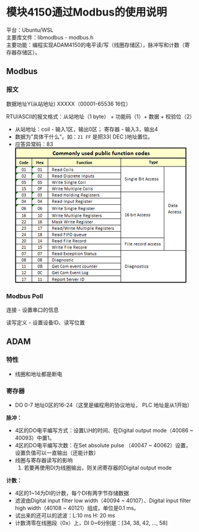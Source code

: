 # 模块4150通过Modbus的使用说明
平台：Ubuntu/WSL  
主要库文件：libmodbus - modbus.h  
主要功能：编程实现ADAM4150的电平读/写（线圈存储区），脉冲写和计数（寄存器存储区）。

## Modbus
### 报文

数据地址Y(从站地址) XXXXX（00001-65536    16位）

RTU/ASCII的报文格式：从站地址（1 byte） + 功能码（1）+ 数据 + 校验位（2）

- 从站地址：coil - 输入1区，输出0区； 寄存器 - 输入3，输出4
- 数据为"具体干什么"。如：`21 FF` 是把33( DEC )地址置位。
- 应答异常码：83
![image.png](pic/image.png)




### Modbus Poll

连接 - 设置串口的信息

读写定义 - 设置设备ID、读写位置

## ADAM

### 特性

- 线圈和地址都是断电

### 寄存器

- DO 0-7 地址0区的16-24（这里是编程用的协议地址， PLC 地址是从1开始）

**脉冲：**

- 4区的DO电平编写方式：设置L\H的时间、在Digital output mode（40086 ~ 40093）中置1。
- 4区的DO电平编写次数：在Set absolute pulse （40047 ~ 40062）设置，设置负值可以一直输出（还能计数）
- 线圈与寄存器读写的影响
    1. 若要再使用DI为线圈输出，则关闭寄存器的Digital output mode

**计数：**

- 4区的1~14为DI的计数，每个DI有两字节存储数据
- 滤波由Digital input filter low width（40094 ~ 40107）、Digital input filter high width（40108 ~ 40121）组成，单位是0.1 ms。
- 试出来的还可以的滤波：L:10 ms  H: 20 ms
- 计数清零在线圈段（0x）上，DI 0~6分别是：[34, 38, 42, …, 58]
